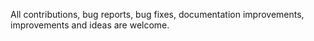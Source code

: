 All contributions, bug reports, bug fixes, documentation improvements, improvements and ideas are welcome.
